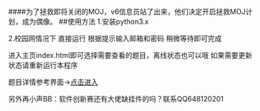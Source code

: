 ####为了拯救即将关闭的MOJ，v6信息员站了出来，他们决定开启拯救MOJ计划，成为偶像。
##使用方法 
1.安装python3.x

2.校园网情况下 直接运行 根据提示输入邮箱和密码 稍微等待即可完成

进入主页index.html即可选择需要查看的题目，离线状态也可以哦
如果需要更新状态请重新运行本程序

题目详情参考界面->[点击进入](https://avarpow.github.io/SAVE_OUR_MOJ/21.html)

另外再小声BB：软件创新赛还有大佬缺挂件的吗？联系QQ648120201